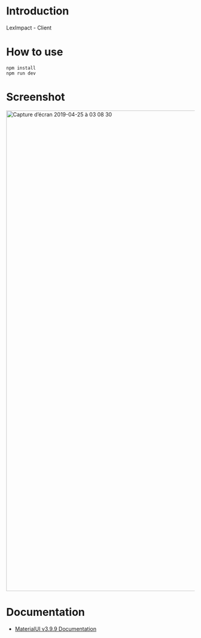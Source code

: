 # Introduction

LexImpact - Client

# How to use

```
npm install
npm run dev
```

# Screenshot

<img width="1280" alt="Capture d’écran 2019-04-25 à 03 08 30" src="https://user-images.githubusercontent.com/329236/56703045-6517c780-6707-11e9-9947-9f4e3d72aac2.png">

# Documentation

-   [MaterialUI v3.9.9 Documentation](https://v3.material-ui.com/getting-started/installation/)
